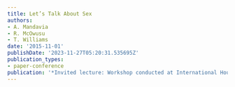 ```yaml
---
title: Let’s Talk About Sex
authors:
- A. Mandavia
- R. McOwusu
- T. Williams
date: '2015-11-01'
publishDate: '2023-11-27T05:20:31.535695Z'
publication_types:
- paper-conference
publication: '*Invited lecture: Workshop conducted at International House*'
---
```

